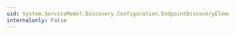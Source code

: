 ```yaml
---
uid: System.ServiceModel.Discovery.Configuration.EndpointDiscoveryElement.Extensions
internalonly: False
---
```

